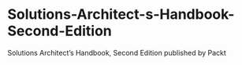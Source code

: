 # Solutions-Architect-s-Handbook-Second-Edition
Solutions Architect’s Handbook, Second Edition published by Packt
